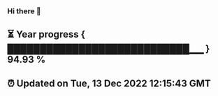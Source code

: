 ### Hi there 👋
⏳ Year progress { ████████████████████████████▁▁ } 94.93 %
---
⏰ Updated on Tue, 13 Dec 2022 12:15:43 GMT
---
